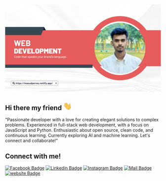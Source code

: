 ![Github Banner](./Assest/Github-banner.jpg)

## Hi there my friend <img src="./Assest/hello.gif" width="28px" alt="hi">

"Passionate developer with a love for creating elegant solutions to complex problems. Experienced in full-stack web development, with a focus on JavaScript and Python. Enthusiastic about open source, clean code, and continuous learning. Currently exploring AI and machine learning. Let's connect and collaborate!"

## Connect with me!

[![Facebook Badge](https://img.shields.io/badge/Facebook-1877F2?style=for-the-badge&logo=facebook&logoColor=white)](https://facebook.com/masud.pervez.31337) [![Linkedin Badge](https://img.shields.io/badge/LinkedIn-0077B5?style=for-the-badge&logo=linkedin&logoColor=white)](https://www.linkedin.com/in/masud-pervez-71792b223/) [![Instagram Badge](https://img.shields.io/badge/Instagram-E4405F?style=for-the-badge&logo=instagram&logoColor=white)](https://instagram.com/learnwithsumit) [![Mail Badge](https://img.shields.io/badge/Gmail-D14836?style=for-the-badge&logo=gmail&logoColor=white)](mailto:masudpervez431@gmail.com) [![website Badge](https://img.shields.io/badge/website-000000?style=for-the-badge&logo=About.me&logoColor=white)](https://masudpervez.netlify.app/)

<!-- ## Frontend

[![HTML Badge](https://img.shields.io/badge/HTML5-E34F26?style=for-the-badge&logo=html5&logoColor=white)](#)[![CSS Badge](https://img.shields.io/badge/CSS3-1572B6?style=for-the-badge&logo=css3&logoColor=white)](#)[![Javascript Badge](https://img.shields.io/badge/-Javascript-F0DB4F?style=for-the-badge&labelColor=black&logo=javascript&logoColor=F0DB4F)](#)[![Next Badge](https://img.shields.io/badge/Next-20232A?style=for-the-badge&logo=react&logoColor=61DAFB)](#)[![TAILWIND CSS Badge](https://img.shields.io/badge/Tailwind_CSS-38B2AC?style=for-the-badge&logo=tailwind-css&logoColor=white)](#) [![Material CSS Badge](https://img.shields.io/badge/Material--UI-0081CB?style=for-the-badge&logo=material-ui&logoColor=white)](#) [![Bootstrap Badge](https://img.shields.io/badge/Bootstrap-563D7C?style=for-the-badge&logo=bootstrap&logoColor=white)](#)[![REACT Badge](https://img.shields.io/badge/React-20232A?style=for-the-badge&logo=react&logoColor=61DAFB)](#)[![Redux Badge](https://img.shields.io/badge/Redux-593D88?style=for-the-badge&logo=redux&logoColor=white)](#) [![React Native](https://img.shields.io/badge/React_Native-20232A?style=for-the-badge&logo=react&logoColor=61DAFB)](#) -->




<!-- ## UI/UX Design

[![Figma Badge](https://img.shields.io/badge/Figma-F24E1E?style=for-the-badge&logo=figma&logoColor=white)](#) [![Figma Badge](https://img.shields.io/badge/Adobe%20XD-470137?style=for-the-badge&logo=Adobe%20XD&logoColor=#FF61F6)](#)

## Backend

[![node Badge](https://img.shields.io/badge/Node.js-43853D?style=for-the-badge&logo=node.js&logoColor=white)](#)[![MongoDB Badge](https://img.shields.io/badge/MongoDB-4EA94B?style=for-the-badge&logo=MongoDB&logoColor=white)](#)[![Express Badge](https://img.shields.io/badge/Express.js-404D59?style=for-the-badge)](#)[![PostgreSQL Badge](https://img.shields.io/badge/PostgreSQL-316192?style=for-the-badge&logo=postgresql&logoColor=white)](#)

## Tools

[![vscode Badge](https://img.shields.io/badge/vs--code-22A6F2?style=for-the-badge&logo=vs-code&logoColor=white)](#)
[![postman Badge](https://img.shields.io/badge/postman-FE6C37?style=for-the-badge&logo=postman&logoColor=white)](#)
[![github Badge](https://img.shields.io/badge/github-ffffff?style=for-the-badge&logo=github&logoColor=black)](#)
[![git Badge](https://img.shields.io/badge/git-FE6C37?style=for-the-badge&logo=git&logoColor=413932)](#) [![PostgreSQL Badge](https://img.shields.io/badge/PostgreSQL-316192?style=for-the-badge&logo=postgresql&logoColor=white)](#)

## 🌐 Web Browsers

[![Brave Badge](https://img.shields.io/badge/Brave-FF1B2D?style=for-the-badge&logo=Brave&logoColor=white)](#) [![Google Badge](https://img.shields.io/badge/Google_chrome-4285F4?style=for-the-badge&logo=Google-chrome&logoColor=white)](#)



## Total Remarks

![Masud Pervez's GitHub stats](https://github-readme-stats.vercel.app/api?username=Masud-Pervez&show_icons=true&bg_color=00000000)

## Profile

![visitors](https://visitor-badge.glitch.me/badge?page_id=Masud-Pervez.Masud-Pervez)
![visitors](https://img.shields.io/github/followers/{Masud-Pervez}.svg?style=social&label=Follow&maxAge=2592000) -->
